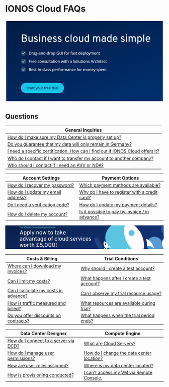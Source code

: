 # IONOS Cloud FAQs

![[Sign up to get started](https://cloud.ionos.com/compute/signup) with your IONOS Cloud trial account!](/images//uncompromise_cloud.png)

## Questions

| General Inquiries                                                                                                                                                                                                                   |
| ----------------------------------------------------------------------------------------------------------------------------------------------------------------------------------------------------------------------------------- |
| [How do I make sure my Data Center is properly set up?](general-information/frequently-asked-questions/general-inquiries.md#q-how-do-i-ensure-my-data-center-is-properly-set-up)                                                    |
| [Do you guarantee that my data will only remain in Germany?](general-information/frequently-asked-questions/general-inquiries.md#q-do-you-guarantee-that-my-data-will-only-remain-in-germany)                                       |
| [I need a specific certification. How can I find out if IONOS Cloud offers it?](general-information/frequently-asked-questions/general-inquiries.md#q-i-need-a-specific-certification.-how-can-i-find-out-if-ionos-cloud-offers-it) |
| [Who do I contact if I want to transfer my account to another company?](general-information/frequently-asked-questions/general-inquiries.md#q-who-do-i-contact-if-i-want-to-transfer-my-account-to-another-company)                 |
| [Who should I contact if I need an AVV or NDA?](general-information/frequently-asked-questions/general-inquiries.md#q-who-should-i-contact-if-i-need-an-avv-or-nda)                                                                 |

| Account Settings                                                                                                                           | Payment Options                                                                                                                                                                     |
| ------------------------------------------------------------------------------------------------------------------------------------------ | ----------------------------------------------------------------------------------------------------------------------------------------------------------------------------------- |
| [How do I recover my password?](general-information/frequently-asked-questions/account-settings.md#q-how-do-i-recover-my-password)         | [Which payment methods are available?](general-information/frequently-asked-questions/payment-options.md#q-which-payment-methods-are-available)                                     |
| [How do I update my email address?](general-information/frequently-asked-questions/account-settings.md#q-how-do-i-update-my-email-address) | [Why do I have to register with a credit card?](general-information/frequently-asked-questions/payment-options.md#q-why-do-i-have-to-register-with-a-credit-card)                   |
| [Do I need a verification code?](general-information/frequently-asked-questions/account-settings.md#q-do-i-need-a-verification-code)       | [How do I update my payment details?](general-information/frequently-asked-questions/payment-options.md#q-how-do-i-update-my-payment-details)                                       |
| [How do I delete my account?](general-information/frequently-asked-questions/account-settings.md#q-how-do-i-delete-my-account)             | [Is it possible to pay by invoice / in advance?](general-information/frequently-asked-questions/payment-options.md#q-is-it-possible-to-pay-by-invoice-do-you-offer-advance-payment) |

![Click here to learn more about the IONOS Cloud Startup Initiative!](/images/ionos_cloud_startup.png)

| Costs & Billing                                                                                                                                      | Trial Conditions                                                                                                                                               |
| ---------------------------------------------------------------------------------------------------------------------------------------------------- | -------------------------------------------------------------------------------------------------------------------------------------------------------------- |
| [Where can I download my invoices?](general-information/frequently-asked-questions/costs-and-billing.md#q-where-can-i-download-my-invoices)          | [Why should I create a test account?](general-information/frequently-asked-questions/trial-conditions.md#q-why-should-i-create-a-test-account)                 |
| [Can I limit my costs?](general-information/frequently-asked-questions/costs-and-billing.md#q-can-i-limit-my-costs)                                  | [What happens after I create a test account?](general-information/frequently-asked-questions/trial-conditions.md#q-what-happens-after-i-create-a-test-account) |
| [Can I calculate my costs in advance?](general-information/frequently-asked-questions/costs-and-billing.md#q-can-i-calculate-my-expenses-in-advance) | [Can I observe my trial resource usage?](general-information/frequently-asked-questions/trial-conditions.md#q-can-i-observe-my-trial-resource-usage)           |
| [How is traffic measured and billed?](general-information/frequently-asked-questions/costs-and-billing.md#q-how-is-traffic-measured-and-billed)      | [What resources are available during trial?](general-information/frequently-asked-questions/trial-conditions.md#q-what-resources-are-available-during-trial)   |
| [Do you offer discounts on contracts?](general-information/frequently-asked-questions/costs-and-billing.md#q-do-you-offer-discounts-on-contracts)    | [What happens when the trial period ends?](general-information/frequently-asked-questions/trial-conditions.md#q-what-happens-when-the-trial-period-ends)       |

| Data Center Designer                                                                                                                                         | Compute Engine                                                                                                                                           |
| ------------------------------------------------------------------------------------------------------------------------------------------------------------ | -------------------------------------------------------------------------------------------------------------------------------------------------------- |
| [How do I connect to a server via DCD?](general-information/frequently-asked-questions/data-center-designer.md#q-how-do-i-connect-to-a-server-using-the-dcd) | [What are Cloud Servers?](general-information/frequently-asked-questions/compute-engine.md#q-what-are-cloud-servers)                                     |
| [How do I manage user permissions?](general-information/frequently-asked-questions/data-center-designer.md#q-how-do-i-manage-user-permissions)               | [How do I change the data center location?](general-information/frequently-asked-questions/compute-engine.md#q-how-do-i-change-the-data-center-location) |
| [How are user roles assigned?](general-information/frequently-asked-questions/data-center-designer.md#q-how-are-user-roles-assigned)                         | [Where is my data center located?](general-information/frequently-asked-questions/compute-engine.md#q-where-is-my-data-center-located)                   |
| [How is provisioning conducted?](general-information/frequently-asked-questions/data-center-designer.md#q-how-is-provisioning-conducted)                     | [I can't access my VM via Remote Console.](general-information/frequently-asked-questions/compute-engine.md#q-i-cant-access-my-vm-via-remote-console)    |
